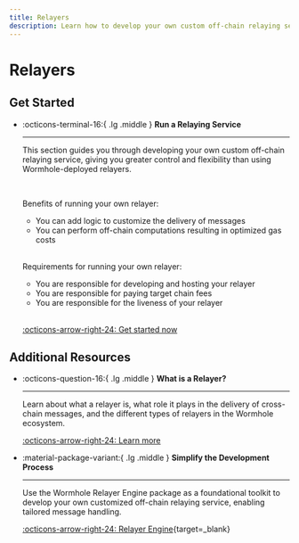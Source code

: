 ```yaml
---
title: Relayers
description: Learn how to develop your own custom off-chain relaying service, giving you greater control and flexibility than using Wormhole-deployed relayers.
---
```


# Relayers

## Get Started

<div class="grid cards" markdown>

-   :octicons-terminal-16:{ .lg .middle } __Run a Relaying Service__

    ---

    This section guides you through developing your own custom off-chain relaying service, giving you greater control and flexibility than using Wormhole-deployed relayers.

    <br>

    Benefits of running your own relayer:

    - You can add logic to customize the delivery of messages
    - You can perform off-chain computations resulting in optimized gas costs

    <br>

    Requirements for running your own relayer:

    - You are responsible for developing and hosting your relayer
    - You are responsible for paying target chain fees
    - You are responsible for the liveness of your relayer

    <br>

    [:octicons-arrow-right-24: Get started now](/infrastructure/spy/run-spy/)

</div>

## Additional Resources

<div class="grid cards" markdown>

-   :octicons-question-16:{ .lg .middle } __What is a Relayer?__

    ---

    Learn about what a relayer is, what role it plays in the delivery of cross-chain messages, and the different types of relayers in the Wormhole ecosystem.

    [:octicons-arrow-right-24: Learn more](/learn/infrastructure/spy/)

-   :material-package-variant:{ .lg .middle } __Simplify the Development Process__

    ---

    Use the Wormhole Relayer Engine package as a foundational toolkit to develop your own customized off-chain relaying service, enabling tailored message handling.

    [:octicons-arrow-right-24: Relayer Engine](https://github.com/wormhole-foundation/relayer-engine){target=\_blank}

</div>
